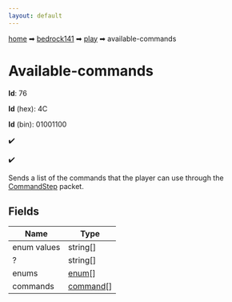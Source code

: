 ```yaml
---
layout: default
---
```


[home](/) ➡ [bedrock141](/protocol/bedrock141) ➡ [play](/protocol/bedrock141/play) ➡ available-commands

# Available-commands

**Id**: 76

**Id** (hex): 4C

**Id** (bin): 01001100

✔️

✔️

Sends a list of the commands that the player can use through the [CommandStep](#play_command-step) packet.

## Fields

Name | Type
---|---
enum values | string[]
? | string[]
enums | [enum](/protocol/bedrock141/types/enum)[]
commands | [command](/protocol/bedrock141/types/command)[]

